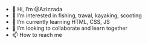 - 👋 Hi, I’m @Azizzada
- 👀 I’m interested in fishing, traval, kayaking, scooting 
- 🌱 I’m currently learning HTML, CSS, JS
- 💞️ I’m looking to collaborate and learn together
- 📫 How to reach me 

<!---
Azizzada/Azizzada is a ✨ special ✨ repository because its `README.md` (this file) appears on your GitHub profile.
You can click the Preview link to take a look at your changes.
--->
